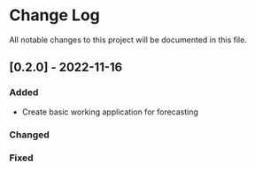 
# Change Log
All notable changes to this project will be documented in this file.

## [0.2.0] - 2022-11-16

### Added
- Create basic working application for forecasting
### Changed

### Fixed